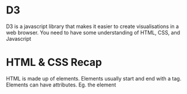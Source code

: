 # D3

D3 is a javascript library that makes it easier to create visualisations in a web browser.
You need to have some understanding of HTML, CSS, and Javascript

# HTML & CSS Recap
HTML is made up of elements. Elements usually start and end with a tag. Elements can have attributes. Eg. the element **<style>** can have the attribute **type**. Elements can be nested inside each other, and so can have a parent/child heirarchy.

```html  
<!DOCTYPE html>
  <head>
    <style type="text/css">
   
    </style>
    <title>D3 Guide</title>
  </head>
  <body>
    <h1>Page One Heading</h1>
    <p>Paragraph of text.</p>
  </body>
```

## CSS
CSS consists of selectors and rules. Selectors are the names of the HTML elements or classes that the styles will apply to; Rules are defined within curly brackets { }  
```css
p { font-family: sans-serif;
    color: lime;
  }
```
**Bootstrap** is a framework that includes a lot of pre-set CSS classes, and that allows you to easily use a grid system.

## SVG
D3 creates visualisations by using the <SVG> element (Scalable Vector Graphics) - this draws shapes (eg. circles, rectangles, lines etc..) based on given parameters. In raw HTML this looks like:   

```html
<svg width="100" height="100">
   <circle cx="50" cy="50" r="20"  fill="orange" stroke="gray" stroke-width="2"/>
   <rect x="10" y="10" width="50" height="50" fill="lime" stroke-width="4" stroke="pink" />
   <line x1="20" y1="40" x2="90" y2="90" stroke="blue" stroke-width="4" />
</svg>
```

# Javascript Recap
Variables can be defined and can contain numbers or strings.
  var = 123;

An **array** can be created [ ]. Values can be referenced using the position in the array eg. cars[0] = Saab
```js
var cars = ["Saab", "Volvo", "BMW"];
```

**functions** can created using as shown below:
```js
function myFunction() { alert( cars[1] ); }
```
Alternatively you may be able to use arrow functions:
```
myFunction = () => { alert( cars[1] ); }
```

An **object** can created using { }, and are made of key:value pairs. Values can be numbers, strings, arrays, objects or functions. A value can be referenced using the object and key name separated by a period eg. people.lastName = Doe
```js
var people = {firstName:"John", lastName:"Doe"};     
```

# D3 Explained
The basic D3 code below finds the <body> element and inserts an <svg> element inside it: 
  d3.select("body").append("svg");

The D3 library is an object made up of lots of functions. **select** is a one of these functions (nb. functions that are part of an object are referred to as *methods*). D3 lets you chain its functions/methods using the . eg d3.method1().method2().method3()    
```js
var svg = d3.select("body")
            .append("svg")
            .attr("width", 1500)
            .attr("height", 1500);
                   
svg.append("g")
   .attr("class", "x axis")
   .attr("transform", "translate(0," + plotheight + ")") 
   .call(xAxis)
   .append("text")
   .attr("class", "label")
   .attr("x", plotwidth /2 )
   .attr("y", margin.bottom )
   .text(“Date”);                    
```

## Common D3 methods
The function for reading CSV files:  
```js
d3.csv("dataset.csv",
       function(error, mydata) {  }
)
```

# JQuery
JQuery is a javascript library that makes it easier to change a HTML document. The main way of selecting a tag/id/class.. with JQuery is to use the **$** function with the relevant CSS selector - for example the code below selects all HTML tags whose id="mapid" :
```js
$("#mapid");
```
It can also be used to create new tags (which will need to be inserted later).
```js
$('<p class="greet">Hello!</p>');
```
The **DataTables** library depends on JQuery so that it can be interactive (sortable/searchable/pagination..). 



# From R to Javascript

## UI & HTML
A R Shiny dashboard user interface usually contains a header, sidebar and body. A basic body might look like:
```r
ui_body <- dashboardBody(
  
      fluidRow(
        box(width = 6,
            solidHeader = TRUE,
            status = "primary",
            title = "Plotly Scatter",
            
            plotly::plotlyOutput(outputId = "plotly_line")
            
        ),
        
        DT::DTOutput(outputId = "data_table")
      )
)
```
R Shiny is based AdminLTE/Bootstrap, and the R code above generates the following HTML and CSS classes:
```html
<div class="content-wrapper">
  <section class="content">
    <div class="row">
      <div class="col-sm-6">
        <div class="box box-solid box-primary">
          <div class="box-header">
            <h3 class="box-title">Plotly Scatter</h3>
          </div>
          <div class="box-body">
            <div id="plotly_line" style="width:100%; height:400px; " class="plotly html-widget html-widget-output"></div>
          </div>
        </div>
      </div>
      <div id="data_table" style="width:100%; height:auto; " class="datatables html-widget html-widget-output"></div>
    </div>
  </section>
</div>
```




## A DataTable in R
```r
library(dplyr)

tabledata <- data.frame("Category" = c("AAAAAAAA","BBBBBBB","CCCCCCCCC","DDDDDDDD","EEEEEEE"),
                        "Comments" = c(542,246,658,254,336),
                        "pct" = c(0.25,0.12,0.3,0.12,0.21),
                        "NetEasy"= c(55,32,-10,28,-25),
                        "AbleToDo" = c(0.9,0.85,0.2,0.6,0.1),
                        stringsAsFactors = F) 


DT::datatable(data = tabledata,
              colnames = c("Category", "Comments", "%", "Net Easy", "Able To Do"),
              selection = "single",
              options = list(dom = "t",
                             lengthMenu = c(15, 25, 50),
                             searchHighlight = TRUE,
                             columnDefs = list(list(targets = c(0), width = "40%"),
                                               list(targets = c(1,2,3,4), width = "15%")
                             )
              ),
              rownames = FALSE,
              escape = FALSE) %>%
DT::formatCurrency("Comments",
                   currency = "",
                   interval = 3,
                   mark = ",",
                   digits = 0) %>%
DT::formatPercentage(c("AbleToDo", "pct"), 0) %>%
DT::formatStyle(c("pct", "AbleToDo"),
                background = DT::styleColorBar(c(0,1),
                                               'rgba(55,126,34,0.7)'),
                backgroundSize = '98% 88%',
                backgroundRepeat = 'no-repeat',
                backgroundPosition = 'center') %>%
DT::formatStyle("NetEasy",
                fontWeight = "bold",
                color = DT::styleInterval(c(0),
                                          c("red", "green")))  
```

For use in Javascript the dataframe needs to be converted to a JSON Array of Arrays
```r
library(jsonlite)
jsondata <- jsonlite::toJSON(setNames(tabledata,NULL))
```

## A Datatable in JS
```html
<div id="dt_container">
<table id="table_id" class="display"></table>
</div>
```
```js
<script>
var jsondata = `r jsondata`;

    $('#table_id').DataTable({
        data: jsondata,
        columns: [ { title: "Category" },
                   { title: "Comments" },
                   { title: "%" },
                   { title: "Net Easy" },
                   { title: "Able To Do" }
        ],
        columnDefs: [ { targets: [0], width: "40%"},
                      { targets: [1,2,3,4], width: "15%" },
		      { targets: [2,4], render: function ( data, type, row ) { return data*100 + "%"; } },
		      { targets: [3], createdCell: function(td, cellData, rowData, row, col) {
		      					var color = (cellData > 0) ? 'green' : 'red';
                                                        $(td).css('color', color);
							$(td).css('font-weight', 'bold');	} }
        ],
	dom: 't',
	lengthMenu: [5, 10, 15]
    });
</script>
```
DataTable relies on JQuery to work, and has some other methods that can update the table when an event occurs. These methods can be chained: 
```
$('#table_id').DataTable().clear();  // Removes all data from the table
$(#table_id).DataTable().rows.add(...);  // Adds multiple rows of data (must be supplied)
$(#table_id).DataTable().draw();  // Instruction to draw the table
$(#table_id).DataTable().clear().rows.add(...).draw();  // All methods chained together
```

## A Plotly Bar Chart in R
```r
plotly::plot_ly(data = tabledata,
                x = ~pct,
                y = ~Category,
                type = "bar",
                hoverinfo = 'text',
                text = ~paste(scales::percent(tabledata$pct, accuracy = 1), " of comments",
                              "<br>Category: ", tabledata$Category,
                              "<br>Able to Do:", scales::percent(tabledata$AbleToDo, accuracy = 1),
                              "<br>Net Easy:", scales::percent(tabledata$NetEasy, accuracy = 1))
) %>%
plotly::layout(title = paste("Category Distribution"),
               xaxis = list(title = "% in each category",
                            showgrid = FALSE,
                            showline = TRUE,
                            zeroline = FALSE,
                            tickformat = "%"),
               yaxis = list(title = "", showgrid = FALSE, showline = FALSE),
               margin = list(t = 25, l=100, r=25, b=60)) %>%
plotly::config(displayModeBar = FALSE)
```

For use in Plotly Javascript the columns of the dataframe needs to be separated in separate vectors/arrays
```r
library(jsonlite)
category <- jsonlite::toJSON(tabledata$Category)
comments <- jsonlite::toJSON(tabledata$Comments)
pct <- jsonlite::toJSON(tabledata$pct)
abletodo <- jsonlite::toJSON(tabledata$AbleToDo)
```

## Plotly Bar in JS
```html
<div id="plotly_bar_id" style="width:627px;></div>
```
```js
<script>
var setup = [{ x: `r pct`,
               y: `r category`,
               type: 'bar',
               orientation: 'h'
            }];
            
var layout = {title: 'Category Distribution',
              xaxis: { title: "% in each category",
                       showgrid: false,
                       showline: true,
                       zeroline: false,
                       tickformat: "%"  },
              yaxis: { title: "",
                       showgrid: false,
                       showline: false },
              margin: {t: 25, l: 100, r: 25, b: 60}
              };

Plotly.newPlot('plotly_bar_id', setup, layout, {displayModeBar: false});
</script>
```
